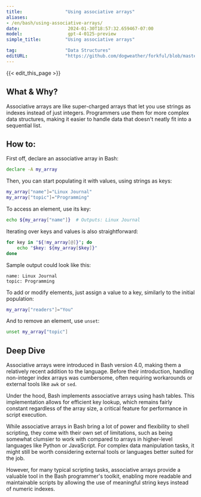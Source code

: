 ```yaml
---
title:                "Using associative arrays"
aliases:
- /en/bash/using-associative-arrays/
date:                  2024-01-30T18:57:32.659467-07:00
model:                 gpt-4-0125-preview
simple_title:         "Using associative arrays"

tag:                  "Data Structures"
editURL:              "https://github.com/dogweather/forkful/blob/master/content/en/bash/using-associative-arrays.md"
---
```


{{< edit_this_page >}}

## What & Why?

Associative arrays are like super-charged arrays that let you use strings as indexes instead of just integers. Programmers use them for more complex data structures, making it easier to handle data that doesn't neatly fit into a sequential list.

## How to:

First off, declare an associative array in Bash:

```Bash
declare -A my_array
```

Then, you can start populating it with values, using strings as keys:

```Bash
my_array["name"]="Linux Journal"
my_array["topic"]="Programming"
```

To access an element, use its key:

```Bash
echo ${my_array["name"]}  # Outputs: Linux Journal
```

Iterating over keys and values is also straightforward:

```Bash
for key in "${!my_array[@]}"; do
    echo "$key: ${my_array[$key]}"
done
```

Sample output could look like this:

```
name: Linux Journal
topic: Programming
```

To add or modify elements, just assign a value to a key, similarly to the initial population:

```Bash
my_array["readers"]="You"
```

And to remove an element, use `unset`:

```Bash
unset my_array["topic"]
```

## Deep Dive

Associative arrays were introduced in Bash version 4.0, making them a relatively recent addition to the language. Before their introduction, handling non-integer index arrays was cumbersome, often requiring workarounds or external tools like `awk` or `sed`.

Under the hood, Bash implements associative arrays using hash tables. This implementation allows for efficient key lookup, which remains fairly constant regardless of the array size, a critical feature for performance in script execution.

While associative arrays in Bash bring a lot of power and flexibility to shell scripting, they come with their own set of limitations, such as being somewhat clumsier to work with compared to arrays in higher-level languages like Python or JavaScript. For complex data manipulation tasks, it might still be worth considering external tools or languages better suited for the job.

However, for many typical scripting tasks, associative arrays provide a valuable tool in the Bash programmer's toolkit, enabling more readable and maintainable scripts by allowing the use of meaningful string keys instead of numeric indexes.
